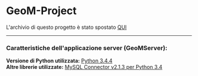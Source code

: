 # GeoM-Project
L'archivio di questo progetto è stato spostato <a href="https://drive.google.com/open?id=0B6BkIbrqE7vcVnNZQlhxcnlpUXM" target="_blank">QUI</a>

<hr>

### Caratteristiche dell'applicazione server (GeoMServer):
<b>Versione di Python utilizzata:</b> <a href="https://www.python.org/downloads/" target="_blank">Python 3.4.4</a><br>
<b>Altre librerie utilizzate:</b> <a href="http://dev.mysql.com/downloads/connector/python/" target="_blank">MySQL Connector v2.1.3 per Python 3.4</a>
